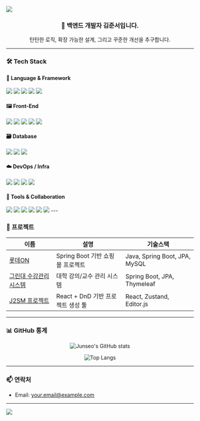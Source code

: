 <!-- 헤더 배너 -->
<img src="https://capsule-render.vercel.app/api?type=waving&color=auto&height=200&section=header&text=Hi,%20I'm%20Junseo!&fontSize=40&animation=fadeIn" />

<!-- 소개 -->
<h3 align="center">👋 백엔드 개발자 김준서입니다.</h3>
<p align="center">탄탄한 로직, 확장 가능한 설계, 그리고 꾸준한 개선을 추구합니다.</p>

---

### 🛠 Tech Stack

#### 🧠 Language & Framework
<img src="https://img.shields.io/badge/Java-007396?style=flat-square&logo=java&logoColor=white"/>
<img src="https://img.shields.io/badge/JavaScript-F7DF1E?style=flat-square&logo=javascript&logoColor=black"/>
<img src="https://img.shields.io/badge/TypeScript-3178C6?style=flat-square&logo=typescript&logoColor=white"/>
<img src="https://img.shields.io/badge/Spring Boot-6DB33F?style=flat-square&logo=springboot&logoColor=white"/>
<img src="https://img.shields.io/badge/JPA/Hibernate-59666C?style=flat-square"/>

#### 🖼 Front-End
<img src="https://img.shields.io/badge/HTML5-E34F26?style=flat-square&logo=html5&logoColor=white"/>
<img src="https://img.shields.io/badge/CSS3-1572B6?style=flat-square&logo=css3&logoColor=white"/>
<img src="https://img.shields.io/badge/React-61DAFB?style=flat-square&logo=react&logoColor=black"/>
<img src="https://img.shields.io/badge/Vite-646CFF?style=flat-square&logo=vite&logoColor=white"/>
<img src="https://img.shields.io/badge/Editor.js-000000?style=flat-square&logo=data:image/svg+xml;base64,..."/>

#### 🗃 Database
<img src="https://img.shields.io/badge/MySQL-4479A1?style=flat-square&logo=mysql&logoColor=white"/>
<img src="https://img.shields.io/badge/MongoDB-47A248?style=flat-square&logo=mongodb&logoColor=white"/>
<img src="https://img.shields.io/badge/Redis-DC382D?style=flat-square&logo=redis&logoColor=white"/>

#### ☁️ DevOps / Infra
<img src="https://img.shields.io/badge/Docker-2496ED?style=flat-square&logo=docker&logoColor=white"/>
<img src="https://img.shields.io/badge/AWS EC2-232F3E?style=flat-square&logo=amazon-aws&logoColor=white"/>
<img src="https://img.shields.io/badge/Vercel-000000?style=flat-square&logo=vercel&logoColor=white"/>
<img src="https://img.shields.io/badge/Nginx-009639?style=flat-square&logo=nginx&logoColor=white"/>

#### 🧰 Tools & Collaboration
<img src="https://img.shields.io/badge/Git-F05032?style=flat-square&logo=git&logoColor=white"/>
<img src="https://img.shields.io/badge/GitHub-181717?style=flat-square&logo=github&logoColor=white"/>
<img src="https://img.shields.io/badge/IntelliJ IDEA-000000?style=flat-square&logo=intellijidea&logoColor=white"/>
<img src="https://img.shields.io/badge/VS Code-007ACC?style=flat-square&logo=visual-studio-code&logoColor=white"/>
<img src="https://img.shields.io/badge/Notion-000000?style=flat-square&logo=notion&logoColor=white"/>
<img src="https://img.shields.io/badge/Figma-F24E1E?style=flat-square&logo=figma&logoColor=white"/>
---

### 💼 프로젝트
| 이름 | 설명 | 기술스택 |
|------|------|----------|
| [롯데ON]([https://github.com/your-username/lotteon](https://github.com/rkaaks98/LotteOn-Project)) | Spring Boot 기반 쇼핑몰 프로젝트 | Java, Spring Boot, JPA, MySQL |
| [그린대 수강관리시스템]([https://github.com/your-username/greendae](https://github.com/rkaaks98/greendae)) | 대학 강의/교수 관리 시스템 | Spring Boot, JPA, Thymeleaf |
| [J2SM 프로젝트]([https://github.com/your-username/j2sm](https://github.com/greenlotte6/lotte2-community-app-project-team1)) | React + DnD 기반 프로젝트 생성 툴 | React, Zustand, Editor.js |

---

### 📊 GitHub 통계
<div align="center">
  
![Junseo's GitHub stats](https://github-readme-stats.vercel.app/api?username=rkaaks98&show_icons=true&theme=default&hide=stars&count_private=true)
  
![Top Langs](https://github-readme-stats.vercel.app/api/top-langs/?username=rkaaks98&layout=compact)

</div>

---

### 📫 연락처
- Email: your.email@example.com

---

<!-- 푸터 배너 -->
<img src="https://capsule-render.vercel.app/api?type=waving&color=auto&height=150&section=footer"/>

